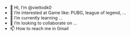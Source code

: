 - 👋 Hi, I’m @viettodk0
- 👀 I’m interested at Game like: PUBG, league of legend, ...
- 🌱 I’m currently learning ...
- 💞️ I’m looking to collaborate on ...
- 📫 How to reach me in Gmail

<!---
viettodk0/viettodk0 is a ✨ special ✨ repository because its `README.md` (this file) appears on your GitHub profile.
You can click the Preview link to take a look at your changes.
--->
